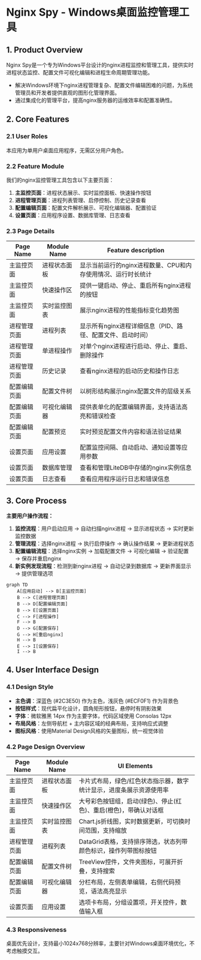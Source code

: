 # Nginx Spy - Windows桌面监控管理工具

## 1. Product Overview
Nginx Spy是一个专为Windows平台设计的nginx进程监控和管理工具，提供实时进程状态监控、配置文件可视化编辑和进程生命周期管理功能。
- 解决Windows环境下nginx进程管理复杂、配置文件编辑困难的问题，为系统管理员和开发者提供直观的图形化管理界面。
- 通过集成化的管理平台，提高nginx服务器的运维效率和配置准确性。

## 2. Core Features

### 2.1 User Roles
本应用为单用户桌面应用程序，无需区分用户角色。

### 2.2 Feature Module
我们的nginx监控管理工具包含以下主要页面：
1. **主监控页面**：进程状态展示、实时监控面板、快速操作按钮
2. **进程管理页面**：进程列表管理、启停控制、历史记录查看
3. **配置编辑页面**：配置文件解析展示、可视化编辑器、配置验证
4. **设置页面**：应用程序设置、数据库管理、日志查看

### 2.3 Page Details

| Page Name | Module Name | Feature description |
|-----------|-------------|---------------------|
| 主监控页面 | 进程状态面板 | 显示当前运行的nginx进程数量、CPU和内存使用情况、运行时长统计 |
| 主监控页面 | 快速操作区 | 提供一键启动、停止、重启所有nginx进程的按钮 |
| 主监控页面 | 实时监控图表 | 展示nginx进程的性能指标变化趋势图 |
| 进程管理页面 | 进程列表 | 显示所有nginx进程详细信息（PID、路径、配置文件、启动时间） |
| 进程管理页面 | 单进程操作 | 对单个nginx进程进行启动、停止、重启、删除操作 |
| 进程管理页面 | 历史记录 | 查看nginx进程的启动历史和操作日志 |
| 配置编辑页面 | 配置文件树 | 以树形结构展示nginx配置文件的层级关系 |
| 配置编辑页面 | 可视化编辑器 | 提供表单化的配置编辑界面，支持语法高亮和错误检查 |
| 配置编辑页面 | 配置预览 | 实时预览配置文件内容和语法验证结果 |
| 设置页面 | 应用设置 | 配置监控间隔、自动启动、通知设置等应用参数 |
| 设置页面 | 数据库管理 | 查看和管理LiteDB中存储的nginx实例信息 |
| 设置页面 | 日志查看 | 查看应用程序运行日志和错误信息 |

## 3. Core Process

**主要用户操作流程：**

1. **监控流程**：用户启动应用 → 自动扫描nginx进程 → 显示进程状态 → 实时更新监控数据
2. **管理流程**：选择nginx进程 → 执行启停操作 → 确认操作结果 → 更新进程状态
3. **配置编辑流程**：选择nginx实例 → 加载配置文件 → 可视化编辑 → 验证配置 → 保存并重启nginx
4. **新实例发现流程**：检测到新nginx进程 → 自动记录到数据库 → 更新界面显示 → 提供管理选项

```mermaid
graph TD
    A[应用启动] --> B[主监控页面]
    B --> C[进程管理页面]
    B --> D[配置编辑页面]
    B --> E[设置页面]
    C --> F[进程操作]
    F --> B
    D --> G[配置保存]
    G --> H[重启nginx]
    H --> B
    E --> I[设置保存]
    I --> B
```

## 4. User Interface Design

### 4.1 Design Style
- **主色调**：深蓝色 (#2C3E50) 作为主色，浅灰色 (#ECF0F1) 作为背景色
- **按钮样式**：现代扁平化设计，圆角矩形按钮，悬停时有阴影效果
- **字体**：微软雅黑 14px 作为主要字体，代码区域使用 Consolas 12px
- **布局风格**：左侧导航栏 + 主内容区域的经典布局，支持响应式调整
- **图标风格**：使用Material Design风格的矢量图标，统一视觉体验

### 4.2 Page Design Overview

| Page Name | Module Name | UI Elements |
|-----------|-------------|-------------|
| 主监控页面 | 进程状态面板 | 卡片式布局，绿色/红色状态指示器，数字统计显示，进度条展示资源使用率 |
| 主监控页面 | 快速操作区 | 大号彩色按钮组，启动(绿色)、停止(红色)、重启(橙色)，带确认对话框 |
| 主监控页面 | 实时监控图表 | Chart.js折线图，实时数据更新，可切换时间范围，支持缩放 |
| 进程管理页面 | 进程列表 | DataGrid表格，支持排序筛选，状态列带颜色标识，操作列带图标按钮 |
| 配置编辑页面 | 配置文件树 | TreeView控件，文件夹图标，可展开折叠，支持搜索 |
| 配置编辑页面 | 可视化编辑器 | 分栏布局，左侧表单编辑，右侧代码预览，语法高亮显示 |
| 设置页面 | 应用设置 | 选项卡布局，分组设置项，开关控件，数值输入框 |

### 4.3 Responsiveness
桌面优先设计，支持最小1024x768分辨率，主要针对Windows桌面环境优化，不考虑触摸交互。